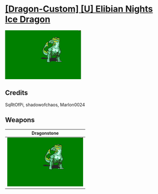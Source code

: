 # [\[Dragon-Custom\] \[U\] Elibian Nights Ice Dragon](./)

<img src="./8.%20Dragonstone/Dragonstone_000.png" alt="[Dragon-Custom] [U] Elibian Nights Ice Dragon standing" />

## Credits

SqRtOfPi, shadowofchaos, Marlon0024

## Weapons


|Dragonstone |
|  :---: |
| <img alt="Dragonstone animation" src="./8.%20Dragonstone/Dragonstone.gif" /> |
